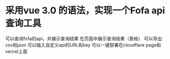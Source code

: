 # 采用vue 3.0 的语法，实现一个Fofa api查询工具

可以查询fofa的api，并展示查询结果
在页面中展示查询结果（表格）
可以导出csv和json
可以输入自定义api的URL和key
可以一键部署在cloudflare page和vercel上面


